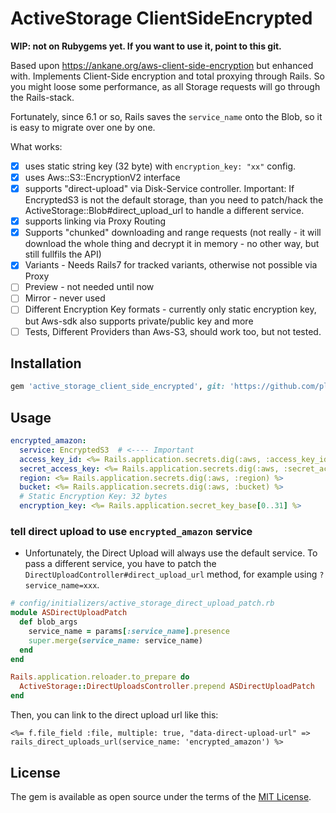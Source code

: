 # ActiveStorage ClientSideEncrypted

**WIP: not on Rubygems yet. If you want to use it, point to this git.**

Based upon https://ankane.org/aws-client-side-encryption but enhanced with. Implements Client-Side encryption and total proxying through Rails. So you might loose some performance, as all Storage requests will go through the Rails-stack.

Fortunately, since 6.1 or so, Rails saves the `service_name` onto the Blob, so it is easy to migrate over one by one.

What works:

- [x] uses static string key (32 byte) with ``encryption_key: "xx"`` config.
- [x] uses Aws::S3::EncryptionV2 interface
- [x] supports "direct-upload" via Disk-Service controller. Important: If EncryptedS3 is not the default storage, than you need to patch/hack the ActiveStorage::Blob#direct_upload_url to handle a different service.
- [x] supports linking via Proxy Routing
- [x] Supports "chunked" downloading and range requests (not really - it will download the whole thing and decrypt it in memory - no other way, but still fullfils the API)
- [x] Variants - Needs Rails7 for tracked variants, otherwise not possible via Proxy
- [ ] Preview - not needed until now
- [ ] Mirror - never used
- [ ] Different Encryption Key formats - currently only static encryption key, but Aws-sdk also supports private/public key and more
- [ ] Tests, Different Providers than Aws-S3, should work too, but not tested.

## Installation

```ruby
gem 'active_storage_client_side_encrypted', git: 'https://github.com/pludoni/active_storage_client_side_encrypted.git'
```

## Usage

```yaml
encrypted_amazon:
  service: EncryptedS3  # <---- Important
  access_key_id: <%= Rails.application.secrets.dig(:aws, :access_key_id) %>
  secret_access_key: <%= Rails.application.secrets.dig(:aws, :secret_access_key) %>
  region: <%= Rails.application.secrets.dig(:aws, :region) %>
  bucket: <%= Rails.application.secrets.dig(:aws, :bucket) %>
  # Static Encryption Key: 32 bytes
  encryption_key: <%= Rails.application.secret_key_base[0..31] %>
```

### tell direct upload to use `encrypted_amazon` service

- Unfortunately, the Direct Upload will always use the default service. To pass a different service, you have to patch the `DirectUploadController#direct_upload_url` method, for example using ``?service_name=xxx``.

```ruby
# config/initializers/active_storage_direct_upload_patch.rb
module ASDirectUploadPatch
  def blob_args
    service_name = params[:service_name].presence
    super.merge(service_name: service_name)
  end
end

Rails.application.reloader.to_prepare do
  ActiveStorage::DirectUploadsController.prepend ASDirectUploadPatch
end
```
Then, you can link to the direct upload url like this:

```erb
<%= f.file_field :file, multiple: true, "data-direct-upload-url" => rails_direct_uploads_url(service_name: 'encrypted_amazon') %>
```

## License

The gem is available as open source under the terms of the [MIT License](https://opensource.org/licenses/MIT).
